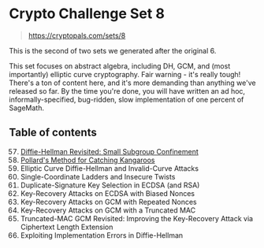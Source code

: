 # Crypto Challenge Set 8

> https://cryptopals.com/sets/8

This is the second of two sets we generated after the original 6.

This set focuses on abstract algebra, including DH, GCM, and (most importantly) elliptic curve cryptography. 
Fair warning - it's really tough! There's a ton of content here, and it's more demanding than anything we've released so far. 
By the time you're done, you will have written an ad hoc, informally-specified, bug-ridden, slow implementation of one percent of SageMath.

## Table of contents

57. [Diffie-Hellman Revisited: Small Subgroup Confinement](challenge_57)
58. [Pollard's Method for Catching Kangaroos](challenge_58)
59. Elliptic Curve Diffie-Hellman and Invalid-Curve Attacks
60. Single-Coordinate Ladders and Insecure Twists
61. Duplicate-Signature Key Selection in ECDSA (and RSA)
62. Key-Recovery Attacks on ECDSA with Biased Nonces
63. Key-Recovery Attacks on GCM with Repeated Nonces
64. Key-Recovery Attacks on GCM with a Truncated MAC
65. Truncated-MAC GCM Revisited: Improving the Key-Recovery Attack via Ciphertext Length Extension
66. Exploiting Implementation Errors in Diffie-Hellman